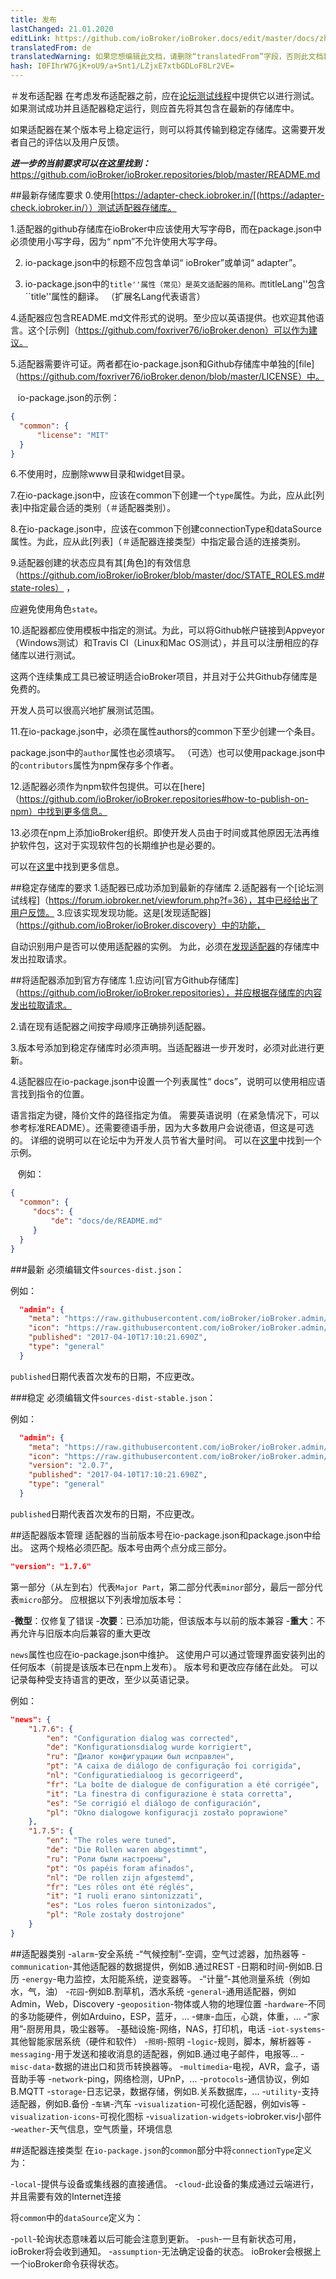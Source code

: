 ```yaml
---
title: 发布
lastChanged: 21.01.2020
editLink: https://github.com/ioBroker/ioBroker.docs/edit/master/docs/zh-cn/dev/adapterpublish.md
translatedFrom: de
translatedWarning: 如果您想编辑此文档，请删除“translatedFrom”字段，否则此文档将再次自动翻译
hash: I0FIhrW7GjK+oU9/a+Snt1/LZjxE7xtbGDLoF8Lr2VE=
---
```

＃发布适配器
在考虑发布适配器之前，应在[论坛测试线程](https://forum.iobroker.net/category/91/tester)中提供它以进行测试。
如果测试成功并且适配器稳定运行，则应首先将其包含在最新的存储库中。

如果适配器在某个版本号上稳定运行，则可以将其传输到稳定存储库。这需要开发者自己的评估以及用户反馈。

***进一步的当前要求可以在这里找到：*** https://github.com/ioBroker/ioBroker.repositories/blob/master/README.md

##最新存储库要求
0.使用[https://adapter-check.iobroker.in/[(https://adapter-check.iobroker.in/））测试适配器存储库。

1.适配器的github存储库在ioBroker中应该使用大写字母B，而在package.json中必须使用小写字母，因为“ npm”不允许使用大写字母。

2. io-package.json中的标题不应包含单词“ ioBroker”或单词“ adapter”。

3. io-package.json中的``title''属性（常见）是英文适配器的简称。而``titleLang''包含``title''属性的翻译。 （扩展名Lang代表语言）

4.适配器应包含README.md文件形式的说明。至少应以英语提供。也欢迎其他语言。这个[示例]（https://github.com/foxriver76/ioBroker.denon）可以作为建议。

5.适配器需要许可证。两者都在io-package.json和Github存储库中单独的[file]（https://github.com/foxriver76/ioBroker.denon/blob/master/LICENSE）中。

   io-package.json的示例：

```json
{
  "common": {
      "license": "MIT"
  }
}
```

6.不使用时，应删除www目录和widget目录。

7.在io-package.json中，应该在common下创建一个`type`属性。为此，应从此[列表]中指定最合适的类别（＃适配器类别）。

8.在io-package.json中，应该在common下创建connectionType和dataSource属性。为此，应从此[列表]（＃适配器连接类型）中指定最合适的连接类别。

9.适配器创建的状态应具有其[角色]的有效信息（https://github.com/ioBroker/ioBroker/blob/master/doc/STATE_ROLES.md#state-roles） ，

应避免使用角色`state`。

10.适配器都应使用模板中指定的测试。为此，可以将Github帐户链接到Appveyor（Windows测试）和Travis CI（Linux和Mac OS测试），并且可以注册相应的存储库以进行测试。

这两个连续集成工具已被证明适合ioBroker项目，并且对于公共Github存储库是免费的。

开发人员可以很高兴地扩展测试范围。

11.在io-package.json中，必须在属性authors的common下至少创建一个条目。

package.json中的`author`属性也必须填写。
（可选）也可以使用package.json中的`contributors`属性为npm保存多个作者。

12.适配器必须作为npm软件包提供。可以在[here]（https://github.com/ioBroker/ioBroker.repositories#how-to-publish-on-npm）中找到更多信息。

13.必须在npm上添加ioBroker组织。即使开发人员由于时间或其他原因无法再维护软件包，这对于实现软件包的长期维护也是必要的。

可以在[这里](https://github.com/ioBroker/ioBroker.repositories#add-owner-to-packet)中找到更多信息。

##稳定存储库的要求
1.适配器已成功添加到最新的存储库
2.适配器有一个[论坛测试线程]（https://forum.iobroker.net/viewforum.php?f=36），其中已经给出了用户反馈。
3.应该实现发现功能。这是[发现适配器]（https://github.com/ioBroker/ioBroker.discovery）中的功能，

自动识别用户是否可以使用适配器的实例。
为此，必须在[发现适配器](https://github.com/ioBroker/ioBroker.discovery)的存储库中发出拉取请求。

##将适配器添加到官方存储库
1.应访问[官方Github存储库]（https://github.com/ioBroker/ioBroker.repositories），并应根据存储库的内容发出拉取请求。

2.请在现有适配器之间按字母顺序正确排列适配器。

3.版本号添加到稳定存储库时必须声明。当适配器进一步开发时，必须对此进行更新。

4.适配器应在io-package.json中设置一个列表属性“ docs”，说明可以使用相应语言找到指令的位置。

语言指定为键，降价文件的路径指定为值。
需要英语说明（在紧急情况下，可以参考标准README）。还需要德语手册，因为大多数用户会说德语，但这是可选的。
详细的说明可以在论坛中为开发人员节省大量时间。
可以在[这里](https://github.com/foxriver76/ioBroker.denon/blob/master/docs/de/README.md)中找到一个示例。

   例如：

```json
{
  "common": {
     "docs": {
         "de": "docs/de/README.md"
     }
  }
}
```

###最新
必须编辑文件`sources-dist.json`：

例如：

```json
  "admin": {
    "meta": "https://raw.githubusercontent.com/ioBroker/ioBroker.admin/master/io-package.json",
    "icon": "https://raw.githubusercontent.com/ioBroker/ioBroker.admin/master/admin/admin.png",
    "published": "2017-04-10T17:10:21.690Z",
    "type": "general"
  }
```

`published`日期代表首次发布的日期，不应更改。

###稳定
必须编辑文件`sources-dist-stable.json`：

例如：

```json
  "admin": {
    "meta": "https://raw.githubusercontent.com/ioBroker/ioBroker.admin/master/io-package.json",
    "icon": "https://raw.githubusercontent.com/ioBroker/ioBroker.admin/master/admin/admin.png",
    "version": "2.0.7",
    "published": "2017-04-10T17:10:21.690Z",
    "type": "general"
  }
```

`published`日期代表首次发布的日期，不应更改。

##适配器版本管理
适配器的当前版本号在io-package.json和package.json中给出。
这两个规格必须匹配。版本号由两个点分成三部分。

```json
"version": "1.7.6"
```

第一部分（从左到右）代表`Major Part`，第二部分代表`minor`部分，最后一部分代表`micro`部分。
应根据以下列表增加版本号：

-**微型**：仅修复了错误
-**次要**：已添加功能，但该版本与以前的版本兼容
-**重大**：不再允许与旧版本向后兼容的重大更改

`news`属性也应在io-package.json中维护。
这使用户可以通过管理界面安装列出的任何版本（前提是该版本已在npm上发布）。
版本号和更改应存储在此处。
可以记录每种受支持语言的更改，至少以英语记录。

例如：

```json
"news": {
    "1.7.6": {
        "en": "Configuration dialog was corrected",
        "de": "Konfigurationsdialog wurde korrigiert",
        "ru": "Диалог конфигурации был исправлен",
        "pt": "A caixa de diálogo de configuração foi corrigida",
        "nl": "Configuratiedialoog is gecorrigeerd",
        "fr": "La boîte de dialogue de configuration a été corrigée",
        "it": "La finestra di configurazione è stata corretta",
        "es": "Se corrigió el diálogo de configuración",
        "pl": "Okno dialogowe konfiguracji zostało poprawione"
    },
    "1.7.5": {
        "en": "The roles were tuned",
        "de": "Die Rollen waren abgestimmt",
        "ru": "Роли были настроены",
        "pt": "Os papéis foram afinados",
        "nl": "De rollen zijn afgestemd",
        "fr": "Les rôles ont été réglés",
        "it": "I ruoli erano sintonizzati",
        "es": "Los roles fueron sintonizados",
        "pl": "Role zostały dostrojone"
    }
}
```

##适配器类别
-`alarm`-安全系统
-“气候控制”-空调，空气过滤器，加热器等
-`communication`-其他适配器的数据提供，例如B.通过REST
-日期和时间-例如B.日历
-`energy`-电力监控，太阳能系统，逆变器等。
-“计量”-其他测量系统（例如水，气，油）
-`花园`-例如B.割草机，洒水系统
-`general`-通用适配器，例如Admin，Web，Discovery
-`geoposition`-物体或人物的地理位置
-`hardware`-不同的多功能硬件，例如Arduino，ESP，蓝牙，...
-`健康`-血压，心跳，体重，...
-“家用”-厨房用具，吸尘器等。
-基础设施-网络，NAS，打印机，电话
-`iot-systems`-其他智能家居系统（硬件和软件）
-`照明`-照明
-`logic`-规则，脚本，解析器等
-`messaging`-用于发送和接收消息的适配器，例如B.通过电子邮件，电报等...
-`misc-data`-数据的进出口和货币转换器等。
-`multimedia`-电视，AVR，盒子，语音助手等
-`network`-ping，网络检测，UPnP，...
-`protocols`-通信协议，例如B.MQTT
-`storage`-日志记录，数据存储，例如B.关系数据库，...
-`utility`-支持适配器，例如B.备份
-`车辆`-汽车
-`visualization`-可视化适配器，例如vis等
-`visualization-icons`-可视化图标
-`visualization-widgets`-iobroker.vis小部件
-`weather`-天气信息，空气质量，环境信息

##适配器连接类型
在`io-package.json`的`common`部分中将`connectionType`定义为：

-`local`-提供与设备或集线器的直接通信。
-`cloud`-此设备的集成通过云端进行，并且需要有效的Internet连接

将`common`中的`dataSource`定义为：

-`poll`-轮询状态意味着以后可能会注意到更新。
-`push`-一旦有新状态可用，ioBroker将会收到通知。
-`assumption`-无法确定设备的状态。 ioBroker会根据上一个ioBroker命令获得状态。